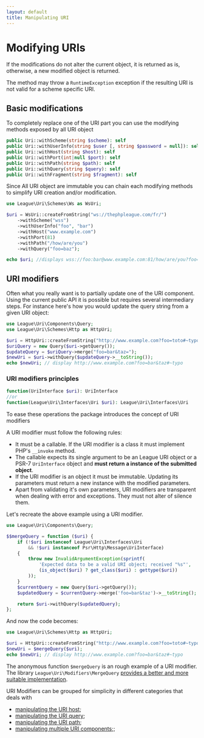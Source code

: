 ```yaml
---
layout: default
title: Manipulating URI
---
```


# Modifying URIs

<p class="message-notice">If the modifications do not alter the current object, it is returned as is, otherwise, a new modified object is returned.</p>

<p class="message-warning">The method may throw a <code>RuntimeException</code> exception if the resulting URI is not valid for a scheme specific URI.</p>

## Basic modifications

To completely replace one of the URI part you can use the modifying methods exposed by all URI object

~~~php
public Uri::withScheme(string $scheme): self
public Uri::withUserInfo(string $user [, string $password = null]): self
public Uri::withHost(string $host): self
public Uri::withPort(int|null $port): self
public Uri::withPath(string $path): self
public Uri::withQuery(string $query): self
public Uri::withFragment(string $fragment): self
~~~

Since All URI object are immutable you can chain each modifying methods to simplify URI creation and/or modification.

~~~php
use League\Uri\Schemes\Ws as WsUri;

$uri = WsUri::createFromString("ws://thephpleague.com/fr/")
    ->withScheme("wss")
    ->withUserInfo("foo", "bar")
    ->withHost("www.example.com")
    ->withPort(81)
    ->withPath("/how/are/you")
    ->withQuery("foo=baz");

echo $uri; //displays wss://foo:bar@www.example.com:81/how/are/you?foo=baz
~~~

## URI modifiers

Often what you really want is to partially update one of the URI component. Using the current public API it is possible but requires several intermediary steps. For instance here's how you would update the query string from a given URI object:

~~~php
use League\Uri\Components\Query;
use League\Uri\Schemes\Http as HttpUri;

$uri = HttpUri::createFromString("http://www.example.com?foo=toto#~typo");
$uriQuery = new Query($uri->getQuery());
$updateQuery = $uriQuery->merge("foo=bar&taz=");
$newUri = $uri->withQuery($updateQuery->__toString());
echo $newUri; // display http://www.example.com?foo=bar&taz#~typo
~~~

### URI modifiers principles

~~~php
function(UriInterface $uri): UriInterface
//or
function(League\Uri\Interfaces\Uri $uri): League\Uri\Interfaces\Uri
~~~

To ease these operations the package introduces the concept of URI modifiers

A URI modifier must follow the following rules:

- It must be a callable. If the URI modifier is a class it must implement PHP's `__invoke` method.
- The callable expects its single argument to be an League URI object or a PSR-7 `UriInterface` object and **must return a instance of the submitted object**.
- If the URI modifier is an object it must be immutable. Updating its parameters must return a new instance with the modified parameters.
- Apart from validating it's own parameters, URI modifiers are transparent when dealing with error and exceptions. They must not alter of silence them.

Let's recreate the above example using a URI modifier.

~~~php
use League\Uri\Components\Query;

$$mergeQuery = function ($uri) {
    if (!$uri instanceof League\Uri\Interfaces\Uri
        && !$uri instanceof Psr\Http\Message\UriInterface)
    {
        throw new InvalidArgumentException(sprintf(
            'Expected data to be a valid URI object; received "%s"',
            (is_object($uri) ? get_class($uri) : gettype($uri))
        ));
    }
    $currentQuery = new Query($uri->getQuery());
    $updatedQuery = $currentQuery->merge('foo=bar&taz')->__toString();

    return $uri->withQuery($updatedQuery);
};
~~~

And now the code becomes:

~~~php
use League\Uri\Schemes\Http as HttpUri;

$uri = HttpUri::createFromString("http://www.example.com?foo=toto#~typo");
$newUri = $mergeQuery($uri);
echo $newUri; // display http://www.example.com?foo=bar&taz#~typo
~~~

The anonymous function `$mergeQuery` is an rough example of a URI modifier. The library `League\Uri\Modifiers\MergeQuery` [provides a better and more suitable implementation](/uri/manipulation/query/#merging-query-string).

URI Modifiers can be grouped for simplicity in different categories that deals with

- [manipulating the URI host](/uri/manipulation/host/);
- [manipulating the URI query](/uri/manipulation/query/);
- [manipulating the URI path](/uri/manipulation/path/);
- [manipulating multiple URI components](/uri/manipulation/generic/);;
